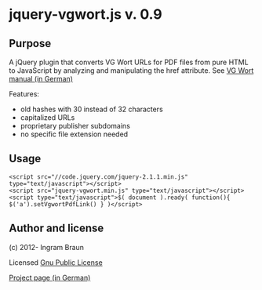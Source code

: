 # jquery-vgwort.js v. 0.9

## Purpose
A jQuery plugin that converts VG Wort URLs for PDF files from pure HTML to JavaScript
by analyzing and manipulating the href attribute. See [VG Wort manual (in German)](https://tom.vgwort.de/Documents/pdfs/manuals/einbauhilfe_pers_zm_urheb.pdf)

Features:

* old hashes with 30 instead of 32 characters
* capitalized URLs
* proprietary publisher subdomains
* no specific file extension needed

## Usage
	<script src="//code.jquery.com/jquery-2.1.1.min.js" type="text/javascript"></script>
	<script src="jquery-vgwort.min.js" type="text/javascript"></script>
	<script type="text/javascript">$( document ).ready( function(){ $('a').setVgwortPdfLink() } )</script>
	
## Author and license
(c) 2012- Ingram Braun

Licensed [Gnu Public License](http://www.gnu.org/copyleft/gpl.html)

[Project page (in German)](http://ingram-braun.net/public/programming/web/jquery-vg-wort/)